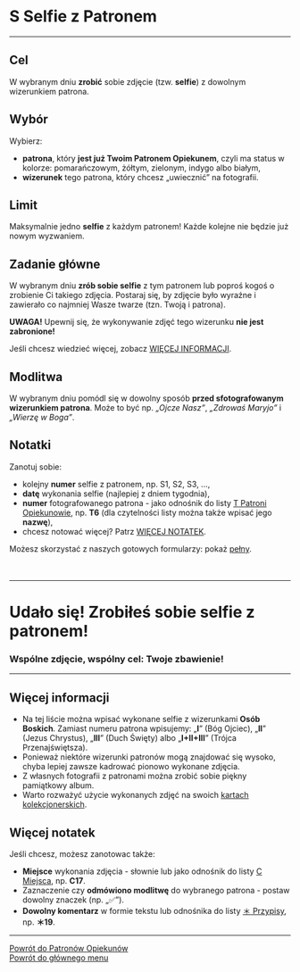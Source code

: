 # <span class="status status-list"><span class="status status-list">S</span> Selfie z Patronem</span>
---
## Cel
W <span class="selected-day-info">wybranym dniu</span> **zrobić** sobie zdjęcie (tzw. **selfie**) z dowolnym wizerunkiem patrona.
## Wybór
Wybierz:
- **patrona**, który **jest już Twoim Patronem Opiekunem**, czyli ma status w kolorze: <span class="status status-orange">pomarańczowym</span>, <span class="status status-yellow">żółtym</span>, <span class="status status-green">zielonym</span>, <span class="status status-indigo">indygo</span> albo <span class="status status-white">białym</span>,
- **wizerunek** tego patrona, który chcesz „uwiecznić” na fotografii.
## Limit
Maksymalnie jedno **selfie** z każdym patronem! Każde kolejne nie będzie już nowym wyzwaniem.
## Zadanie główne
W <span class="selected-day-info">wybranym dniu</span> **zrób sobie selfie** z tym patronem lub poproś kogoś o zrobienie Ci takiego zdjęcia. Postaraj się, by zdjęcie było wyraźne i zawierało co najmniej Wasze twarze (tzn. Twoją i patrona).

**UWAGA!** Upewnij się, że wykonywanie zdjęć tego wizerunku **nie jest zabronione!**

Jeśli chcesz wiedzieć więcej, zobacz [WIĘCEJ INFORMACJI](#selfie-z-patronem-wiecej-informacji).
## Modlitwa
W <span class="selected-day-info">wybranym dniu</span> pomódl się w dowolny sposób **przed sfotografowanym wizerunkiem patrona**. Może to być np. _„Ojcze Nasz”_, _„Zdrowaś Maryjo”_ i _„Wierzę w Boga”_.
## Notatki
Zanotuj sobie:
- kolejny **numer** selfie z patronem, np. S1, S2, S3, ...,
- **datę** wykonania selfie (najlepiej z dniem tygodnia),
- **numer** fotografowanego patrona - jako odnośnik do listy [<span class="status status-list"><span class="status status-yellow">T</span> Patroni Opiekunowie</span>](patroni_opiekunowie.md), np. **T6** (dla czytelności listy można także wpisać jego **nazwę**),
- chcesz notować więcej? Patrz [WIĘCEJ NOTATEK](#selfie-z-patronem-wiecej-notatek).

Możesz skorzystać z naszych gotowych formularzy: pokaż [pełny](../../pl/pdf/lista_v1_s_selfie_z_patronem.pdf).
<br />
<br />
<br />

---
# Udało się! Zrobiłeś sobie selfie z patronem!
### Wspólne zdjęcie, wspólny cel: Twoje zbawienie!
---

## <span id="selfie-z-patronem-wiecej-informacji">Więcej informacji</span>
- Na tej liście można wpisać wykonane selfie z wizerunkami **Osób Boskich**. Zamiast numeru patrona wpisujemy: „**I**” (Bóg Ojciec), „**II**” (Jezus Chrystus), „**III**” (Duch Święty) albo „**I+II+III**” (Trójca Przenajświętsza).
- Ponieważ niektóre wizerunki patronów mogą znajdować się wysoko, chyba lepiej zawsze kadrować pionowo wykonane zdjęcia.
- Z własnych fotografii z patronami można zrobić sobie piękny pamiątkowy album.
- Warto rozważyć użycie wykonanych zdjęć na swoich [kartach kolekcjonerskich](karty_kolekcjonerskie.md).
## <span id="selfie-z-patronem-wiecej-notatek">Więcej notatek</span>
Jeśli chcesz, możesz zanotowac także:
- **Miejsce** wykonania zdjęcia - słownie lub jako odnośnik do listy [<span class="status status-list"><span class="status status-list">C</span> Miejsca</span>](miejsca.md), np. **C17**.
- Zaznaczenie czy **odmówiono modlitwę** do wybranego patrona - postaw dowolny znaczek (np. „✅”).
- **Dowolny komentarz** w formie tekstu lub odnośnika do listy [<span class="status status-list"><span class="status status-list">＊</span> Przypisy</span>](przypisy.md), np. **＊19**.

---
[Powrót do Patronów Opiekunów](patroni_opiekunowie.md)  
[Powrót do głównego menu](index.md)
